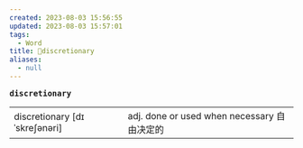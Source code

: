 ```yaml
---
created: 2023-08-03 15:56:55
updated: 2023-08-03 15:57:01
tags:
  - Word
title: 📖discretionary
aliases:
  - null
---
```


<pre><strong>discretionary</strong></pre>
|   |   |
|---|---|
|discretionary [dɪˈskreʃənəri]|adj. done or used when necessary ⾃由决定的|
